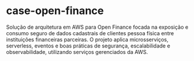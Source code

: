 # case-open-finance
Solução de arquitetura em AWS para Open Finance focada na exposição e consumo seguro de dados cadastrais de clientes pessoa física entre instituições financeiras parceiras. O projeto aplica microsserviços, serverless, eventos e boas práticas de segurança, escalabilidade e observabilidade, utilizando serviços gerenciados da AWS.
